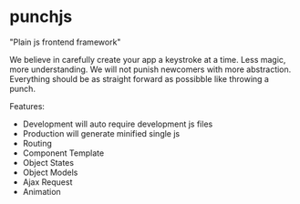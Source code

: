 # punchjs

"Plain js frontend framework"

We believe in carefully create your app a keystroke at a time. Less magic, more understanding. We will not punish newcomers with more abstraction. Everything should be as straight forward as possibble like throwing a punch.

Features:
- Development will auto require development js files
- Production will generate minified single js
- Routing
- Component Template
- Object States
- Object Models
- Ajax Request
- Animation